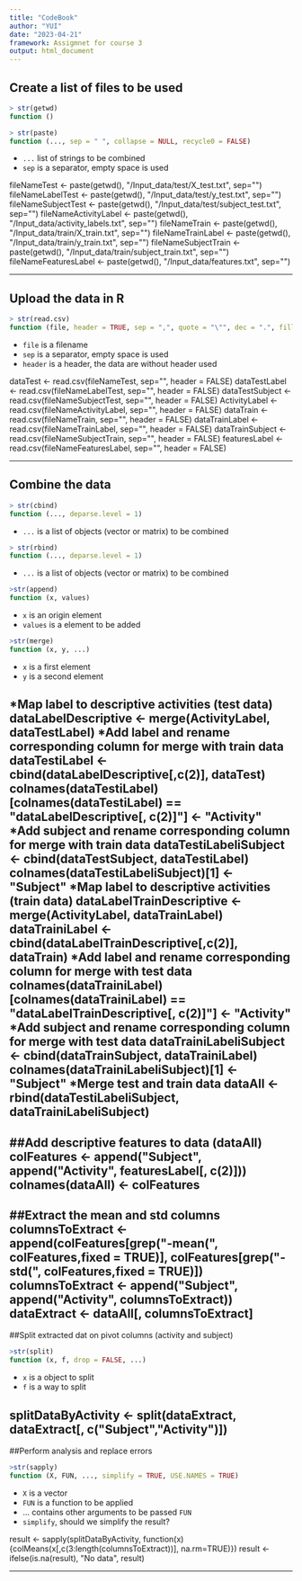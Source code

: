 ```yaml
---
title: "CodeBook"
author: "YUI"
date: "2023-04-21"
framework: Assigmnet for course 3
output: html_document
---
```

## Create a list of files to be used
```r
> str(getwd)
function ()
```

```r
> str(paste)
function (..., sep = " ", collapse = NULL, recycle0 = FALSE)
```
- `...` list of strings to be combined
- `sep` is a separator, empty space is used 

fileNameTest <- paste(getwd(), "/Input_data/test/X_test.txt", sep="")
fileNameLabelTest <- paste(getwd(), "/Input_data/test/y_test.txt", sep="")
fileNameSubjectTest <- paste(getwd(), "/Input_data/test/subject_test.txt", sep="")
fileNameActivityLabel <- paste(getwd(), "/Input_data/activity_labels.txt", sep="")
fileNameTrain <- paste(getwd(), "/Input_data/train/X_train.txt", sep="")
fileNameTrainLabel <- paste(getwd(), "/Input_data/train/y_train.txt", sep="")
fileNameSubjectTrain <- paste(getwd(), "/Input_data/train/subject_train.txt", sep="")
fileNameFeaturesLabel <- paste(getwd(), "/Input_data/features.txt", sep="")

---


## Upload the data in R
```r
> str(read.csv)
function (file, header = TRUE, sep = ",", quote = "\"", dec = ".", fill = TRUE, comment.char = "", ...)
```
- `file` is a filename
- `sep` is a separator, empty space is used 
- `header` is a header, the data are without header used

dataTest <- read.csv(fileNameTest, sep="", header = FALSE)
dataTestLabel <- read.csv(fileNameLabelTest, sep="", header = FALSE)
dataTestSubject <- read.csv(fileNameSubjectTest, sep="", header = FALSE)
ActivityLabel <- read.csv(fileNameActivityLabel, sep="", header = FALSE)
dataTrain <- read.csv(fileNameTrain, sep="", header = FALSE)
dataTrainLabel <- read.csv(fileNameTrainLabel, sep="", header = FALSE)
dataTrainSubject <- read.csv(fileNameSubjectTrain, sep="", header = FALSE)
featuresLabel <- read.csv(fileNameFeaturesLabel, sep="", header = FALSE)

---

## Combine the data
```r
> str(cbind)
function (..., deparse.level = 1) 
```
- `...` is a list of objects (vector or matrix) to be combined

```r
> str(rbind)
function (..., deparse.level = 1) 
```
- `...` is a list of objects (vector or matrix) to be combined

```r
>str(append)
function (x, values)
```
- `x` is an origin element
- `values` is a element to be added

```r
>str(merge)
function (x, y, ...) 
```
- `x` is a first element
- `y` is a second element

*Map label to descriptive activities (test data)
dataLabelDescriptive <- merge(ActivityLabel, dataTestLabel)
*Add label and rename corresponding column for merge with train data
dataTestiLabel <- cbind(dataLabelDescriptive[,c(2)], dataTest)
colnames(dataTestiLabel)[colnames(dataTestiLabel) == "dataLabelDescriptive[, c(2)]"] <- "Activity"
*Add subject and rename corresponding column for merge with train data
dataTestiLabeliSubject <- cbind(dataTestSubject, dataTestiLabel)
colnames(dataTestiLabeliSubject)[1] <- "Subject"
*Map label to descriptive activities (train data)
dataLabelTrainDescriptive <- merge(ActivityLabel, dataTrainLabel)
dataTrainiLabel <- cbind(dataLabelTrainDescriptive[,c(2)], dataTrain)
*Add label and rename corresponding column for merge with test data
colnames(dataTrainiLabel)[colnames(dataTrainiLabel) == "dataLabelTrainDescriptive[, c(2)]"] <- "Activity"
*Add subject and rename corresponding column for merge with test data
dataTrainiLabeliSubject <- cbind(dataTrainSubject, dataTrainiLabel)
colnames(dataTrainiLabeliSubject)[1] <- "Subject"
*Merge test and train data
dataAll <- rbind(dataTestiLabeliSubject, dataTrainiLabeliSubject)
----

##Add descriptive features to data (dataAll)
colFeatures <- append("Subject", append("Activity", featuresLabel[, c(2)]))
colnames(dataAll) <- colFeatures
---

##Extract the mean and std columns
columnsToExtract <- append(colFeatures[grep("-mean(", colFeatures,fixed = TRUE)], colFeatures[grep("-std(", colFeatures,fixed = TRUE)])
columnsToExtract <- append("Subject", append("Activity", columnsToExtract))
dataExtract <- dataAll[, columnsToExtract]
---

##Split extracted dat on pivot columns (activity and subject)
```r
>str(split)
function (x, f, drop = FALSE, ...)  
```
- `x` is a object to split
- `f` is a way to split

splitDataByActivity <- split(dataExtract, dataExtract[, c("Subject","Activity")])
---

##Perform analysis and replace errors
```r
>str(sapply)
function (X, FUN, ..., simplify = TRUE, USE.NAMES = TRUE)  
```
- `X` is a vector
- `FUN` is a function to be applied
- ... contains other arguments to be passed `FUN`
- `simplify`, should we simplify the result?

result <- sapply(splitDataByActivity, function(x) {colMeans(x[,c(3:length(columnsToExtract))], na.rm=TRUE)})
result <- ifelse(is.na(result), "No data", result)

---
